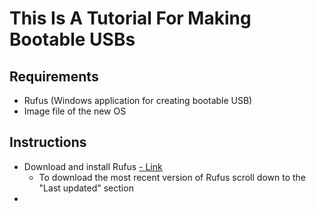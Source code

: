 # This Is A Tutorial For Making Bootable USBs

## Requirements
- Rufus (Windows application for creating bootable USB)
- Image file of the new OS

## Instructions
- Download and install Rufus [- Link](https://rufus.ie/en/)
  - To download the most recent version of Rufus scroll down to the "Last updated" section
- 
